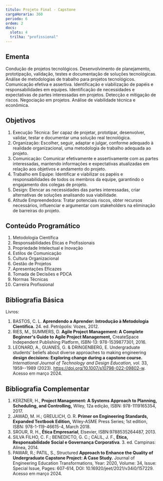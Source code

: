 ```yaml
---
titulo: Projeto Final - Capstone
cargaHoraria: 360
periodo: 6
ordem: 2
docs:
  slots: 4
  trilha: "profissional"
---
```


## Ementa

Condução de projetos tecnológicos. Desenvolvimento de planejamento,
prototipação, validação, testes e documentação de soluções tecnológicas.
Análise de metodologias de trabalho para projetos tecnológicos.
Comunicação efetiva e assertiva. Identificação e viabilização de papéis
e responsabilidades em equipes. Identificação de necessidades e
expectativas de partes interessadas em projetos. Detecção e mitigação de
riscos. Negociação em projetos. Análise de viabilidade técnica e
econômica.

## Objetivos

1.  Execução Técnica: Ser capaz de projetar, prototipar,
    desenvolver, validar, testar e documentar uma solução real
    tecnológica.
2.  Organização: Escolher, seguir, adaptar e julgar, conforme
    adequado à realidade organizacional, uma metodologia de trabalho
    adequada ao projeto.
3.  Comunicação: Comunicar efetivamente e assertivamente com as
    partes interessadas, mantendo informações e expectativas atualizadas
    em relação aos objetivos e andamento do projeto.
4.  Trabalho em Equipe: Identificar e viabilizar os papéis e
    responsabilidades de todos os membros da equipe, garantindo o
    engajamento dos colegas de projeto.
5.  Design: Elencar as necessidades das partes interessadas, criar
    alternativas de soluções analisando sua viabilidade.
6.  Atitude Empreendedora: Tratar potenciais riscos, obter recursos
    necessários, influenciar e argumentar com stakeholders na eliminação
    de barreiras do projeto.

## Conteúdo Programático

1.  Metodologia Científica
2.  Responsabilidades Éticas e Profissionais
3.  Propriedade Intelectual e Inovação
4.  Estilos de Comunicação
5.  Cultura Organizacional
6.  Gestão de Projetos
7.  Apresentações Eficazes
8.  Tomada de Decisões e PDCA
9.  Normas Técnicas
10. Carreira Profissional

## Bibliografia Básica

Livros:

1. BASTOS, C. L. **Aprendendo a Aprender: Introdução à Metodologia
   Cientifica.** 24. ed. Petrópolis: Vozes, 2012.
2. RIES, M., SUMMERS, D. **Agile Project Management: A Complete
   Beginner\'s Guide to Agile Project Management,** CreateSpace
   Independent Publishing Platform, ISBN-13: 978-1539877301, 2016.
3. LEONARD, A., GUANES, G. & DRINGENBERG, E. Undergraduate students'
   beliefs about diverse approaches to making engineering **design
   decisions: Exploring change during a capstone course.** 
   _International Journal of Technology and Design Education, vol._ 33,
   1959--1989 (2023). https://doi.org/10.1007/s10798-022-09802-w.
   Acesso em março 2024.

## Bibliografia Complementar

1. KERZNER, H., **Project Management: A Systems Approach to Planning,
   Scheduling, and Controlling,** Wiley, 12a edição, ISBN:
   978-1119165354, 2017.
2. JAWAD, M. H.; GREULICH, O. R. **Primer on Engineering Standards,
   Expanded Textbook Edition,** Wiley-ASME Press Series; 1st edition,
   ISBN: 978-1-119-46615-4, March 2018.
3. SROUR, R. H., **Ética Empresarial**, Elsevier, ISBN:9788535264487, 2013.
4. SILVA FILHO, C. F.; BENEDICTO, G. C.; CALIL, J. F., **Ética,
   Responsabilidade Social e Governança Corporativa**. 3. ed. Campinas:
   Alínea, 2014.
5. PAWAR, R.; PATIL, S., Structured **Approach to Enhance the Quality
   of Undergraduate Capstone Project: A Case Study.** Journal of
   Engineering Education Transformations, Year: 2020, Volume: 34,
   Issue: Special Issue, Pages: 607-614, DOI:
   10.16920/jeet/2021/v34i0/157229. Acesso em março 2024.
